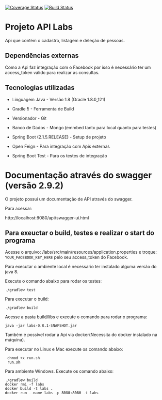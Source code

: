 [![Coverage Status](https://coveralls.io/repos/github/aoliveiradias/labs/badge.svg?branch=master)](https://coveralls.io/github/aoliveiradias/labs?branch=master) 
[![Build Status](https://travis-ci.com/aoliveiradias/labs.svg?branch=master)](https://travis-ci.com/aoliveiradias/labs)

# Projeto API Labs

Api que contém o cadastro, listagem e deleção de pessoas.

## Dependências externas

Como a Api faz integração com o Facebook por isso é necessário ter um access_token válido para realizar as consultas.

## Tecnologias utilizadas

* Linguagem Java - Versão 1.8 (Oracle 1.8.0_121)

* Gradle 5 - Ferramenta de Build

* Versionador - Git

* Banco de Dados - Mongo (emmbed tanto para local quanto para testes)

* Spring Boot (2.1.5.RELEASE) - Setup de projeto

* Open Feign - Para integração com Apis externas

* Spring Boot Test - Para os testes de integração

# Documentação através do swagger (versão 2.9.2)

O projeto possui um documentação de API através do swagger.

Para acessar:

http://localhost:8080/api/swagger-ui.html


## Para exeuctar o build, testes e realizar o start do programa

Acesse o arquivo:
/labs/src/main/resources/application.properties e troque: `YOUR_FACEBOOK_KEY_HERE` pelo seu access_token do Facebook.

Para executar o ambiente local é necessario ter instalado alguma versão do java 8.

Execute o comando abaixo para rodar os testes:

```
./gradlew test
```

Para executar o build:

```
./gradlew build
```

Acesse a pasta build/libs e execute o comando para rodar o programa:

```
java -jar labs-0.0.1-SNAPSHOT.jar
```

Também é possível rodar a Api via docker(Necessita do docker instalado na máquina).

Para executar no Linux e Mac execute os comando abaixo:

```
 chmod +x run.sh  
 run.sh
```
Para ambiente Windows. Execute os comando abaixo:
```
./gradlew build
docker rmi -f labs
docker build -t labs .
docker run --name labs -p 8080:8080 -t labs
```
